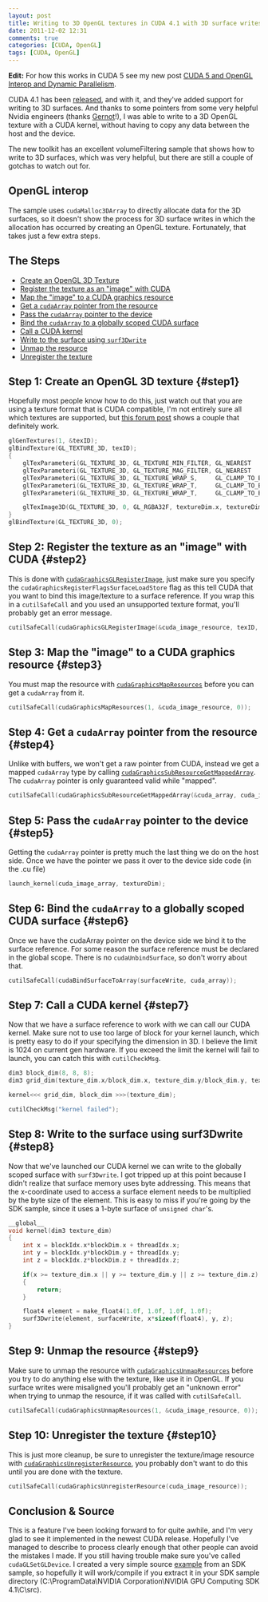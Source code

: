 ```yaml
---
layout: post
title: Writing to 3D OpenGL textures in CUDA 4.1 with 3D surface writes
date: 2011-12-02 12:31
comments: true
categories: [CUDA, OpenGL]
tags: [CUDA, OpenGL]
---
```

**Edit:** For how this works in CUDA 5 see my new post <a href="http://rauwendaal.net/2013/04/03/cuda-5-and-opengl-interop/" title="CUDA 5 and OpenGL Interop and Dynamic Parallelism">CUDA 5 and OpenGL Interop and Dynamic Parallelism</a>.

CUDA 4.1 has been <a href="http://developer.nvidia.com/cuda-toolkit-41">released</a>, and with it, and they've added support for writing to 3D surfaces. And thanks to some pointers from some very helpful Nvidia engineers (thanks <a href="http://www.mpi-inf.mpg.de/~gziegler/">Gernot</a>!), I was able to write to a 3D OpenGL texture with a CUDA kernel, without having to copy any data between the host and the device.

The new toolkit has an excellent volumeFiltering sample that shows how to write to 3D surfaces, which was very helpful, but there are still a couple of gotchas to watch out for.

## OpenGL interop
The sample uses <code>cudaMalloc3DArray</code> to directly allocate data for the 3D surfaces, so it doesn't show the process for 3D surface writes in which the allocation has occurred by creating an OpenGL texture. Fortunately, that takes just a few extra steps.

## The Steps
* <a href="#step1">Create an OpenGL 3D Texture</a>
* <a href="#step2">Register the texture as an "image" with CUDA</a>
* <a href="#step3">Map the "image" to a CUDA graphics resource</a>
* <a href="#step4">Get a <code>cudaArray</code> pointer from the resource</a>
* <a href="#step5">Pass the <code>cudaArray</code> pointer to the device</a>
* <a href="#step6">Bind the <code>cudaArray</code> to a globally scoped CUDA surface</a>
* <a href="#step7">Call a CUDA kernel</a>
* <a href="#step8">Write to the surface using <code>surf3Dwrite</code></a>
* <a href="#step9">Unmap the resource</a>
* <a href="#step10">Unregister the texture</a>

## Step 1: Create an OpenGL 3D texture {#step1}
Hopefully most people know how to do this, just watch out that you are using a texture format that is CUDA compatible, I'm not entirely sure all which textures are supported, but <a href="http://forums.nvidia.com/index.php?showtopic=164987">this forum post</a> shows a couple that definitely work.

~~~cpp
glGenTextures(1, &texID);
glBindTexture(GL_TEXTURE_3D, texID);
{
	glTexParameteri(GL_TEXTURE_3D, GL_TEXTURE_MIN_FILTER, GL_NEAREST        );
	glTexParameteri(GL_TEXTURE_3D, GL_TEXTURE_MAG_FILTER, GL_NEAREST        );
	glTexParameteri(GL_TEXTURE_3D, GL_TEXTURE_WRAP_S,     GL_CLAMP_TO_BORDER);
	glTexParameteri(GL_TEXTURE_3D, GL_TEXTURE_WRAP_T,     GL_CLAMP_TO_BORDER);
	glTexParameteri(GL_TEXTURE_3D, GL_TEXTURE_WRAP_T,     GL_CLAMP_TO_BORDER);

	glTexImage3D(GL_TEXTURE_3D, 0, GL_RGBA32F, textureDim.x, textureDim.y, textureDim.z, 0, GL_RGBA, GL_FLOAT, NULL);
}
glBindTexture(GL_TEXTURE_3D, 0);
~~~

## Step 2: Register the texture as an "image" with CUDA  {#step2}
This is done with <code><a href="http://developer.download.nvidia.com/compute/cuda/4_0/toolkit/docs/online/group__CUDART__OPENGL_gd7be3ca8a7a739d57f0b558562c5706e.html">cudaGraphicsGLRegisterImage</a></code>, just make sure you specify the <code>cudaGraphicsRegisterFlagsSurfaceLoadStore</code> flag as this tell CUDA that you want to bind this image/texture to a surface reference. If you wrap this in a <code>cutilSafeCall</code> and you used an unsupported texture format, you'll probably get an error message.

~~~cpp
cutilSafeCall(cudaGraphicsGLRegisterImage(&cuda_image_resource, texID, GL_TEXTURE_3D, cudaGraphicsRegisterFlagsSurfaceLoadStore));
~~~

## Step 3: Map the "image" to a CUDA graphics resource  {#step3}
You must map the resource with <code><a href="http://developer.download.nvidia.com/compute/cuda/4_0/toolkit/docs/online/group__CUDART__INTEROP_gb7064fb72e54d89d0666e192b45d35cc.html#gb7064fb72e54d89d0666e192b45d35cc">cudaGraphicsMapResources</a></code> before you can get a <code>cudaArray</code> from it.

~~~cpp
cutilSafeCall(cudaGraphicsMapResources(1, &cuda_image_resource, 0));
~~~

## Step 4: Get a `cudaArray` pointer from the resource  {#step4}
Unlike with buffers, we won't get a raw pointer from CUDA, instead we get a mapped <code>cudaArray</code> type by calling <code><a href="http://developer.download.nvidia.com/compute/cuda/4_0/toolkit/docs/online/group__CUDART__INTEROP_g09f772ed8c6e8e03f396a8895fc42050.html#g09f772ed8c6e8e03f396a8895fc42050">cudaGraphicsSubResourceGetMappedArray</a></code>. The <code>cudaArray</code> pointer is only guaranteed valid while "mapped".

~~~cpp
cutilSafeCall(cudaGraphicsSubResourceGetMappedArray(&cuda_array, cuda_image_resource, 0, 0));
~~~

## Step 5: Pass the <code>cudaArray</code> pointer to the device  {#step5}
Getting the <code>cudaArray</code> pointer is pretty much the last thing we do on the host side. Once we have the pointer we pass it over to the device side code (in the .cu file)

~~~cpp
launch_kernel(cuda_image_array, textureDim);
~~~

## Step 6: Bind the <code>cudaArray</code> to a globally scoped CUDA surface  {#step6}
Once we have the cudaArray pointer on the device side we bind it to the surface reference. For some reason the surface reference must be declared in the global scope. There is no <code>cudaUnbindSurface</code>, so don't worry about that.

~~~cpp
cutilSafeCall(cudaBindSurfaceToArray(surfaceWrite, cuda_array));
~~~

## Step 7: Call a CUDA kernel  {#step7}
Now that we have a surface reference to work with we can call our CUDA kernel. Make sure not to use too large of block for your kernel launch, which is pretty easy to do if your specifying the dimension in 3D. I believe the limit is 1024 on current gen hardware. If you exceed the limit the kernel will fail to launch, you can catch this with <code>cutilCheckMsg</code>.

~~~cpp
dim3 block_dim(8, 8, 8);
dim3 grid_dim(texture_dim.x/block_dim.x, texture_dim.y/block_dim.y, texture_dim.z/block_dim.z);

kernel<<< grid_dim, block_dim >>>(texture_dim);

cutilCheckMsg("kernel failed");
~~~

## Step 8: Write to the surface using surf3Dwrite  {#step8}
Now that we've launched our CUDA kernel we can write to the globally scoped surface with <code>surf3Dwrite</code>. I got tripped up at this point because I didn't realize that surface memory uses byte addressing. This means that the x-coordinate used to access a surface element needs to be multiplied by the byte size of the element. This is easy to miss if you're going by the SDK sample, since it uses a 1-byte surface of <code>unsigned char</code>'s.

~~~cpp
__global__
void kernel(dim3 texture_dim)
{
	int x = blockIdx.x*blockDim.x + threadIdx.x;
	int y = blockIdx.y*blockDim.y + threadIdx.y;
	int z = blockIdx.z*blockDim.z + threadIdx.z;

	if(x >= texture_dim.x || y >= texture_dim.y || z >= texture_dim.z)
	{
		return;
	}

	float4 element = make_float4(1.0f, 1.0f, 1.0f, 1.0f);
	surf3Dwrite(element, surfaceWrite, x*sizeof(float4), y, z);
}
~~~

## Step 9: Unmap the resource  {#step9}
Make sure to unmap the resource with <code><a href="http://developer.download.nvidia.com/compute/cuda/4_0/toolkit/docs/online/group__CUDART__INTEROP_gc4dcf300df27f8cf51a89f0287b07861.html#gc4dcf300df27f8cf51a89f0287b07861">cudaGraphicsUnmapResources</a></code> before you try to do anything else with the texture, like use it in OpenGL. If you surface writes were misaligned you'll probably get an "unknown error" when trying to unmap the resource, if it was called with <code>cutilSafeCall</code>.

~~~cpp
cutilSafeCall(cudaGraphicsUnmapResources(1, &cuda_image_resource, 0));
~~~

## Step 10: Unregister the texture  {#step10}
This is just more cleanup, be sure to unregister the texture/image resource with <code><a href="http://developer.download.nvidia.com/compute/cuda/4_0/toolkit/docs/online/group__CUDART__INTEROP_g1d45ac44d1affe17fb356e0b7a0b0560.html#g1d45ac44d1affe17fb356e0b7a0b0560">cudaGraphicsUnregisterResource</a></code>, you probably don't want to do this until you are done with the texture.

~~~cpp
cutilSafeCall(cudaGraphicsUnregisterResource(cuda_image_resource));
~~~

## Conclusion & Source
This is a feature I've been looking forward to for quite awhile, and I'm very glad to see it implemented in the newest CUDA release. Hopefully I've managed to describe to process clearly enough that other people can avoid the mistakes I made. If you still having trouble make sure you've called <code>cudaGLSetGLDevice</code>. I created a very simple source <a href="https://docs.google.com/open?id=0B61Vxw4WozyLYmE4ZjgyNTgtZDExZS00M2E1LTljOTAtMjYxMzg4ODQ0Nzc1">example</a> from an SDK sample, so hopefully it will work/compile if you extract it in your SDK sample directory (C:\ProgramData\NVIDIA Corporation\NVIDIA GPU Computing SDK 4.1\C\src\).
